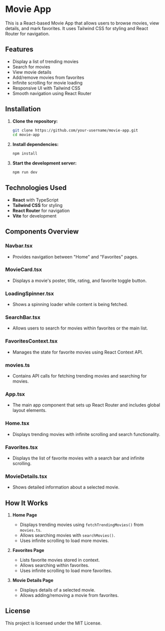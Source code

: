 # Movie App

This is a React-based Movie App that allows users to browse movies, view details, and mark favorites. It uses Tailwind CSS for styling and React Router for navigation.

## Features
- Display a list of trending movies
- Search for movies
- View movie details
- Add/remove movies from favorites
- Infinite scrolling for movie loading
- Responsive UI with Tailwind CSS
- Smooth navigation using React Router

## Installation

1. **Clone the repository:**
   ```sh
   git clone https://github.com/your-username/movie-app.git
   cd movie-app
   ```

2. **Install dependencies:**
   ```sh
   npm install
   ```

3. **Start the development server:**
   ```sh
   npm run dev
   ```

## Technologies Used
- **React** with TypeScript
- **Tailwind CSS** for styling
- **React Router** for navigation
- **Vite** for development

## Components Overview

### Navbar.tsx
- Provides navigation between "Home" and "Favorites" pages.

### MovieCard.tsx
- Displays a movie's poster, title, rating, and favorite toggle button.

### LoadingSpinner.tsx
- Shows a spinning loader while content is being fetched.

### SearchBar.tsx
- Allows users to search for movies within favorites or the main list.

### FavoritesContext.tsx
- Manages the state for favorite movies using React Context API.

### movies.ts
- Contains API calls for fetching trending movies and searching for movies.

### App.tsx
- The main app component that sets up React Router and includes global layout elements.

### Home.tsx
- Displays trending movies with infinite scrolling and search functionality.

### Favorites.tsx
- Displays the list of favorite movies with a search bar and infinite scrolling.

### MovieDetails.tsx
- Shows detailed information about a selected movie.

## How It Works
1. **Home Page**
   - Displays trending movies using `fetchTrendingMovies()` from `movies.ts`.
   - Allows searching movies with `searchMovies()`.
   - Uses infinite scrolling to load more movies.

2. **Favorites Page**
   - Lists favorite movies stored in context.
   - Allows searching within favorites.
   - Uses infinite scrolling to load more favorites.

3. **Movie Details Page**
   - Displays details of a selected movie.
   - Allows adding/removing a movie from favorites.

## License
This project is licensed under the MIT License.
